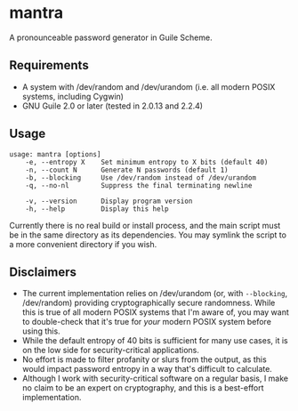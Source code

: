 # mantra

A pronounceable password generator in Guile Scheme.

## Requirements

* A system with /dev/random and /dev/urandom (i.e. all modern POSIX systems,
  including Cygwin)
* GNU Guile 2.0 or later (tested in 2.0.13 and 2.2.4)

## Usage

```
usage: mantra [options]
    -e, --entropy X    Set minimum entropy to X bits (default 40)
    -n, --count N      Generate N passwords (default 1)
    -b, --blocking     Use /dev/random instead of /dev/urandom
    -q, --no-nl        Suppress the final terminating newline

    -v, --version      Display program version
    -h, --help         Display this help
```

Currently there is no real build or install process, and the main script must be
in the same directory as its dependencies. You may symlink the script to a more
convenient directory if you wish.

## Disclaimers

* The current implementation relies on /dev/urandom (or, with `--blocking`,
  /dev/random) providing cryptographically secure randomness. While this is true
  of all modern POSIX systems that I'm aware of, you may want to double-check
  that it's true for _your_ modern POSIX system before using this.
* While the default entropy of 40 bits is sufficient for many use cases, it is
  on the low side for security-critical applications.
* No effort is made to filter profanity or slurs from the output, as this would
  impact password entropy in a way that's difficult to calculate.
* Although I work with security-critical software on a regular basis, I make no
  claim to be an expert on cryptography, and this is a best-effort
  implementation.
